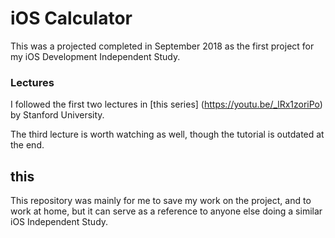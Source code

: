 # iOS Calculator
This was a projected completed in September 2018 as the first project for my iOS Development Independent Study. 
### Lectures
I followed the first two lectures in [this series] (https://youtu.be/_lRx1zoriPo) by Stanford University. 

The third lecture is worth watching as well, though the tutorial is outdated at the end. 

## this
This repository was mainly for me to save my work on the project, and to work at home, but it can serve as a reference to anyone else doing a similar iOS Independent Study.
